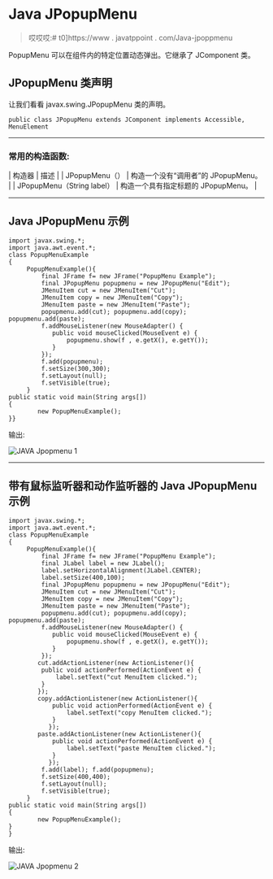 # Java JPopupMenu

> 哎哎哎:# t0]https://www . javatppoint . com/Java-jpoppmenu

PopupMenu 可以在组件内的特定位置动态弹出。它继承了 JComponent 类。

## JPopupMenu 类声明

让我们看看 javax.swing.JPopupMenu 类的声明。

```
public class JPopupMenu extends JComponent implements Accessible, MenuElement

```

* * *

### 常用的构造函数:

| 构造器 | 描述 |
| JPopupMenu（） | 构造一个没有“调用者”的 JPopupMenu。 |
| JPopupMenu（String label） | 构造一个具有指定标题的 JPopupMenu。 |

* * *

## Java JPopupMenu 示例

```
import javax.swing.*;
import java.awt.event.*;
class PopupMenuExample
{
	 PopupMenuExample(){
         final JFrame f= new JFrame("PopupMenu Example");
         final JPopupMenu popupmenu = new JPopupMenu("Edit"); 
         JMenuItem cut = new JMenuItem("Cut");
         JMenuItem copy = new JMenuItem("Copy");
         JMenuItem paste = new JMenuItem("Paste");
         popupmenu.add(cut); popupmenu.add(copy); popupmenu.add(paste);      
         f.addMouseListener(new MouseAdapter() {
            public void mouseClicked(MouseEvent e) {            
            	popupmenu.show(f , e.getX(), e.getY());
            }               
         });
         f.add(popupmenu); 
         f.setSize(300,300);
         f.setLayout(null);
         f.setVisible(true);
	 }
public static void main(String args[])
{
        new PopupMenuExample();
}}

```

输出:

![JAVA Jpopmenu 1](../img/14f87cab7afb74ba9963a489d834bba8.png)

* * *

## 带有鼠标监听器和动作监听器的 Java JPopupMenu 示例

```
import javax.swing.*;
import java.awt.event.*;
class PopupMenuExample 
{
	 PopupMenuExample(){
         final JFrame f= new JFrame("PopupMenu Example");
         final JLabel label = new JLabel();        
         label.setHorizontalAlignment(JLabel.CENTER);
         label.setSize(400,100);
         final JPopupMenu popupmenu = new JPopupMenu("Edit"); 
         JMenuItem cut = new JMenuItem("Cut");
         JMenuItem copy = new JMenuItem("Copy");
         JMenuItem paste = new JMenuItem("Paste");
         popupmenu.add(cut); popupmenu.add(copy); popupmenu.add(paste);      
         f.addMouseListener(new MouseAdapter() {
            public void mouseClicked(MouseEvent e) {            
            	popupmenu.show(f , e.getX(), e.getY());
            }               
         });
        cut.addActionListener(new ActionListener(){
         public void actionPerformed(ActionEvent e) {            
             label.setText("cut MenuItem clicked.");
         }
        });
        copy.addActionListener(new ActionListener(){
            public void actionPerformed(ActionEvent e) {            
                label.setText("copy MenuItem clicked.");
            }
           });
        paste.addActionListener(new ActionListener(){
            public void actionPerformed(ActionEvent e) {            
                label.setText("paste MenuItem clicked.");
            }
           });
         f.add(label); f.add(popupmenu); 
         f.setSize(400,400);
         f.setLayout(null);
         f.setVisible(true);
	 }
public static void main(String args[])
{
        new PopupMenuExample();
}
}

```

输出:

![JAVA Jpopmenu 2](../img/d73582e26d23fa2036dce4d2d6e7d7ab.png)